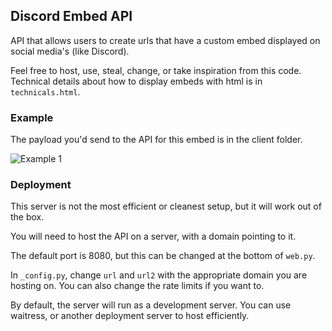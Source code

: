 ## Discord Embed API
API that allows users to create urls that have a custom embed displayed on social media's (like Discord).

Feel free to host, use, steal, change, or take inspiration from this code.
Technical details about how to display embeds with html is in `technicals.html`.

### Example
The payload you'd send to the API for this embed is in the client folder.

![Example 1](https://raw.githubusercontent.com/itschasa/e.chasa.wtf/main/client/example_1.jpg)

### Deployment
This server is not the most efficient or cleanest setup, but it will work out of the box.

You will need to host the API on a server, with a domain pointing to it.

The default port is 8080, but this can be changed at the bottom of `web.py`.

In `_config.py`, change `url` and `url2` with the appropriate domain you are hosting on.
You can also change the rate limits if you want to.

By default, the server will run as a development server. You can use waitress, or another deployment server to host efficiently.